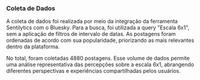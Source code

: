 ### Coleta de Dados

A coleta de dados foi realizada por meio da integração da ferramenta Sentilytics com o Bluesky. Para a busca, foi utilizada a query "Escala 6x1", sem a aplicação de filtros de intervalo de datas. As postagens foram ordenadas de acordo com sua popularidade, priorizando as mais relevantes dentro da plataforma.

No total, foram coletadas 4880 postagens. Esse volume de dados permite uma análise representativa das percepções sobre a escala 6x1, abrangendo diferentes perspectivas e experiências compartilhadas pelos usuários.
